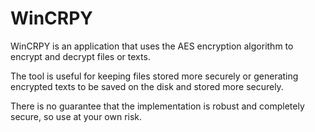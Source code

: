﻿# WinCRPY

WinCRPY is an application that uses the AES encryption algorithm to encrypt and decrypt files or texts.

The tool is useful for keeping files stored more securely or generating encrypted texts to be saved on the disk and stored more securely.

There is no guarantee that the implementation is robust and completely secure, so use at your own risk.